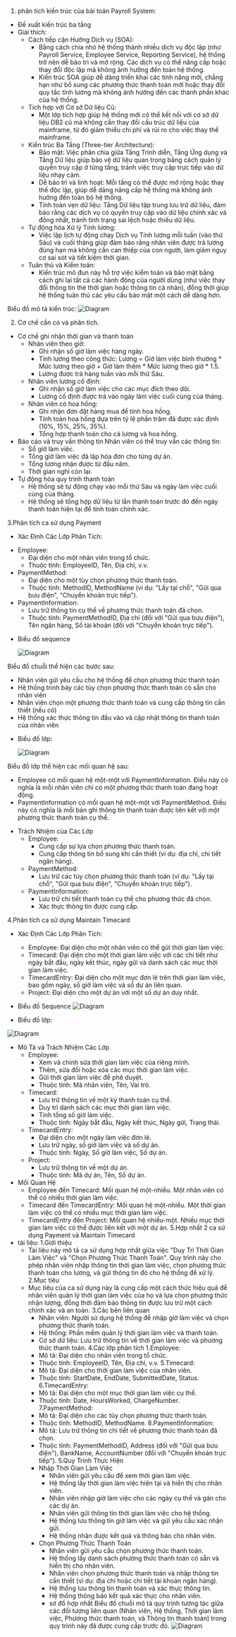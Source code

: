 1. phân tích kiến trúc của bài toán Payroll System:
  - Đề xuất kiến trúc ba tầng
  - Giải thích:
    * Cách tiếp cận Hướng Dịch vụ (SOA):
      * Bằng cách chia nhỏ hệ thống thành nhiều dịch vụ độc lập (như Payroll Service, Employee Service, Reporting Service), hệ thống trở nên dễ bảo trì và mở rộng. Các dịch vụ có thể nâng cấp hoặc thay đổi độc lập mà không ảnh hưởng đến toàn hệ thống.
      * Kiến trúc SOA giúp dễ dàng triển khai các tính năng mới, chẳng hạn như bổ sung các phương thức thanh toán mới hoặc thay đổi quy tắc tính lương mà không ảnh hưởng đến các thành phần khác của hệ thống.
    * Tích hợp với Cơ sở Dữ liệu Cũ:
      * Một lớp tích hợp giúp hệ thống mới có thể kết nối với cơ sở dữ liệu DB2 cũ mà không cần thay đổi cấu trúc dữ liệu của mainframe, từ đó giảm thiểu chi phí và rủi ro cho việc thay thế mainframe.
    * Kiến trúc Ba Tầng (Three-tier Architecture):
      * Bảo mật: Việc phân chia giữa Tầng Trình diễn, Tầng Ứng dụng và Tầng Dữ liệu giúp bảo vệ dữ liệu quan trọng bằng cách quản lý quyền truy cập ở từng tầng, tránh việc truy cập trực tiếp vào dữ liệu nhạy cảm.
      * Dễ bảo trì và linh hoạt: Mỗi tầng có thể được mở rộng hoặc thay thế độc lập, giúp dễ dàng nâng cấp hệ thống mà không ảnh hưởng đến toàn bộ hệ thống.
      * Tính toàn vẹn dữ liệu: Tầng Dữ liệu tập trung lưu trữ dữ liệu, đảm bảo rằng các dịch vụ có quyền truy cập vào dữ liệu chính xác và đồng nhất, tránh tình trạng sai lệch hoặc thiếu dữ liệu.
    * Tự động hóa Xử lý Tính lương:
      * Việc lập lịch tự động chạy Dịch vụ Tính lương mỗi tuần (vào thứ Sáu) và cuối tháng giúp đảm bảo rằng nhân viên được trả lương đúng hạn mà không cần can thiệp của con người, làm giảm nguy cơ sai sót và tiết kiệm thời gian.
    * Tuân thủ và Kiểm toán:
      * Kiến trúc mô đun này hỗ trợ việc kiểm toán và bảo mật bằng cách ghi lại tất cả các hành động của người dùng (như việc thay đổi thông tin thẻ thời gian hoặc thông tin cá nhân), đồng thời giúp hệ thống tuân thủ các yêu cầu bảo mật một cách dễ dàng hơn.
   
Biểu đồ mô tả kiến trúc:
![Diagram](https://www.planttext.com/api/plantuml/png/dPI_Qi9G5CRtFCN1fPDB7w282dM8GccGGd48gUI6rfjKaw6KpWukTIobr5I4jbIquD9SEbt9UvmtwKcqQlqRco4XET_vVT_XN99fk7hTzMfNYkBengLkLY6bedXqGAlB3yuWApitARXLWAvp5A_SX3oANlIeDYvTswbCIiUMRaFUGj7aK3B38Oed2_BoYviLc2YASfGUjprEID-67DqgojsAhMgRba445g4SA9FNp9wCMmQBlu4c-vHE3OUXFxTO59oXw8Cglo6BGPVYvXW6lHhvZaY_AZ_n8bdSK6BoXKFPakzyAfn4Yq0s537ek-kI4sq0QXJRcoMcb6HGGD6bUlPmYik5FfoYU5viMHhe3v_wcw0n56sQOpPNGNReLRKnyDsv8OfF6D-ZUA2QHYNxT_v5ya4iQP4VDzduJOSQiIsuzdGEB38pATD01qFw1anZAEkt3-dqqRRD96xRlg-ab4rht7PsOaYIdIJF-q_cXlHxq9OFt3wjEu_EpbqhcIg_Y7ucFm00)

2. Cơ chế cần có và phân tích.
  * Cơ chế ghi nhận thời gian và thanh toán
    * Nhân viên theo giờ:
      * Ghi nhận số giờ làm việc hàng ngày.
      * Tính lương theo công thức: Lương = Giờ làm việc bình thường * Mức lương theo giờ + Giờ làm thêm * Mức lương theo giờ * 1.5.
      * Lương được trả hàng tuần vào mỗi thứ Sáu.
    * Nhân viên lương cố định:
      * Ghi nhận số giờ làm việc cho các mục đích theo dõi.
      * Lương cố định được trả vào ngày làm việc cuối cùng của tháng.
    * Nhân viên có hoa hồng:
      * Ghi nhận đơn đặt hàng mua để tính hoa hồng.
      * Tính toán hoa hồng dựa trên tỷ lệ phần trăm đã được xác định (10%, 15%, 25%, 35%).
      * Tổng hợp thanh toán cho cả lương và hoa hồng.
  * Báo cáo và truy vấn thông tin
    Nhân viên có thể truy vấn các thông tin:
      * Số giờ làm việc.
      * Tổng giờ làm việc đã lập hóa đơn cho từng dự án.
      * Tổng lương nhận được từ đầu năm.
      * Thời gian nghỉ còn lại.
  * Tự động hóa quy trình thanh toán
    * Hệ thống sẽ tự động chạy vào mỗi thứ Sáu và ngày làm việc cuối cùng của tháng.
    * Hệ thống sẽ tổng hợp dữ liệu từ lần thanh toán trước đó đến ngày thanh toán hiện tại để tính toán chính xác.
      
3.Phân tích ca sử dụng Payment
-  Xác Định Các Lớp Phân Tích:
  * Employee:
    * Đại diện cho một nhân viên trong tổ chức.
    * Thuộc tính: EmployeeID, Tên, Địa chỉ, v.v.
  * PaymentMethod:
    * Đại diện cho một tùy chọn phương thức thanh toán.
    * Thuộc tính: MethodID, MethodName (ví dụ: "Lấy tại chỗ", "Gửi qua bưu điện", "Chuyển khoản trực tiếp").
  * PaymentInformation:
    * Lưu trữ thông tin cụ thể về phương thức thanh toán đã chọn.
    * Thuộc tính: PaymentMethodID, Địa chỉ (đối với "Gửi qua bưu điện"), Tên ngân hàng, Số tài khoản (đối với "Chuyển khoản trực tiếp").

- Biểu đồ sequence

  ![Diagram](https://www.planttext.com/api/plantuml/png/fP7DIiD04CVlUOev9X1Ve0SljI08KcZmlWqX6qmdjTq80Gy53r94i7U5L16n85Jmb1myRCbxR9_4IMqfwaPQcrCsa__7_BRHwOPHudcmjmzDbdGy52slTnwu7jJ0vIg_mIOlfiKOVOTEBwx36N8dacCqBUE7WZmQAxyQ978IWwkovxYkyI5rOzjiSpwu4psLlxaW0fLzT06vobvnFhY72w3XMSoWNKnZc8q2bL-j1owF4vLV8fpoI6MFvS0o31OA2CcEBTCWb2bKPnX0p--L3vXWRTPVbAO_bmAnSNKgueKarpNHB5JHGWy-Hh-kigVkx5RbrwoyXo61Bnt-Xg_JpKRb-wBWqDgLXMOn6xudL5FHtEQ_g1pxyW4FPOh-YKnRAXyvCWsElZotmkHm-KxR1RXsD8MS861v1bv-iA5F2I0eOjLxPueQ43Pi5Fm9)
  
 Biểu đồ chuỗi thể hiện các bước sau:

  * Nhân viên gửi yêu cầu cho hệ thống để chọn phương thức thanh toán
  * Hệ thống trình bày các tùy chọn phương thức thanh toán có sẵn cho nhân viên
  * Nhân viên chọn một phương thức thanh toán và cung cấp thông tin cần thiết (nếu có)
  * Hệ thống xác thực thông tin đầu vào và cập nhật thông tin thanh toán của nhân viên
  
- Biểu đồ lớp:

  ![Diagram](https://www.planttext.com/api/plantuml/png/lLD1JiCm4Bpx5JvIGJvG8LH4a42Y5L83TzTP6gk94s9R8WBE277g2r0vSk41EGRnZ_m4XwHfd8HmmpVlZdT7C-E9a2IMAl0HzOaGUEPbR_oQPUyStoEippu4aHyc0EVs6CzbpFYoh4kDCIkVwpnz8PXwUVfiTYAI1C3b5AGNkcDysRoM204-K6aqzaRe4LMqZCQMMV1pSv88wcsx1uokhY8CTnAustrVuwQ4-R-YoYqQeKSVksuCGdGtsIpMp6s8Gi7ayAW5uQiP2S0KXr0QAYvdAbX0t9r_bgTFZfPqpPUEHxZdXDccDYU6MmMYfLlNiL69Lf5B9Fm5Fi13TZLCEVdQpFFqrSxJZmkcMQejgnl6tTDgxZ-mQMJMievQwJADE7omh2eRVPqY3NrrmsFKxqYnkgF807R76dM5R07GH8Ug-AJV)
  
 Biểu đồ lớp thể hiện các mối quan hệ sau:
  * Employee có mối quan hệ một-một với PaymentInformation. Điều này có nghĩa là mỗi nhân viên chỉ có một phương thức thanh toán đang hoạt động.
  * PaymentInformation có mối quan hệ một-một với PaymentMethod. Điều này có nghĩa là mỗi bản ghi thông tin thanh toán được liên kết với một phương thức thanh toán cụ thể.
- Trách Nhiệm của Các Lớp
  * Employee:
    * Cung cấp sự lựa chọn phương thức thanh toán.
    * Cung cấp thông tin bổ sung khi cần thiết (ví dụ: địa chỉ, chi tiết ngân hàng).
  * PaymentMethod:
    * Lưu trữ các tùy chọn phương thức thanh toán (ví dụ: "Lấy tại chỗ", "Gửi qua bưu điện", "Chuyển khoản trực tiếp").
  * PaymentInformation:
    * Lưu trữ chi tiết thanh toán cụ thể cho phương thức đã chọn.
    * Xác thực thông tin được cung cấp.

4.Phân tích ca sử dụng Maintain Timecard
- Xác Định Các Lớp Phân Tích:
  * Employee: Đại diện cho một nhân viên có thể gửi thời gian làm việc.
  * Timecard: Đại diện cho một thời gian làm việc với các chi tiết như ngày bắt đầu, ngày kết thúc, ngày gửi và danh sách các mục thời gian làm việc.
  * TimecardEntry: Đại diện cho một mục đơn lẻ trên thời gian làm việc, bao gồm ngày, số giờ làm việc và số dự án liên quan.
  * Project: Đại diện cho một dự án với một số dự án duy nhất.

- Biểu đồ Sequence
![Diagram](https://www.planttext.com/api/plantuml/png/ZLJDQi904BxlKmov-mA2HQgYq5PQzD0UuofkQBAAReIUU_3Ga_JGGobeHGg2eBIz99GUjlWU-oQTtQXKaqWl2SdCzpEpNvBl2xidVCybDXMT7bXL9byv31mvvnROVIYHBZOurEdQN81LKU4G15FXYBVXL0LJl56cWfa7L7xmji7KQqT0Lxv6WIk_eAZ25SX997HvSO1APTzlgo5jL4NNA4HDKw5AI2u7LGGlkj36mWjAZhrD3-Hof0IP4xIQXHivzu6guCq75xNke15N1gPn78GA9WwnNP4qFFoCv1HRmiTj8w20aSd2-V-eMsw_bSXDsNfffv7NyKKdaTnJuJEoyYQ9cd7DMozDcpFeomd5w-4IyU4TtmQVd202CfjL5Oz0o6QZsVIj3-Gu0LVNi48r2mK3unej4j2KTP9KyPZBAbmuYUEdd7Cx3K1sAxt6AKreLpJknIIW77E8tTCkXYWS_ZsSlR543uyAHGMJ4qU3mJAfCOwilS2ibtwYHHEHkFWjYz8Kzr32W4J5XiIOOEqfYeJUtPaAleMs4vYlOeUe8EizDnjuqEKTd7Nas4Hm9aWUMVJFunS0)

- Biểu đồ lớp:

![Diagram](https://www.planttext.com/api/plantuml/png/ZLFBIiD05DtdAovTAT8V259g6wXWAKYA--iqP0QIcPhCb1PnxTeFS575XO8BmLM3gtp9_8apZJQFFkWix-ESSy-zqqqb9bB5aKCYJ5DeZMZ-mc76yW_UWdi7p3kBSKIHtx20k-3BXF6mYCjcO8Pid8XwZ5ES3fZEdeSO6mXoSkh2JB19aGqLwo4F-nJZlk3X9ldW_0lgwTKh3u5GlNgBWUJVFAm8gpOtU4DSz51wg5pmK0Pbz2gGOwf8DImJWpEcoBOn1efLAmbEZHbom4HpdbAohxEdGganKcUFf2BO5rQgRQnJnUYfYuQTgIXeN61SLl0l3IP8QbWCmxMo1a6K_u2dio_8b-NY9iYfZuGMq4EMolC2lrFa8rnuVoMbBZjGhNGFyQ75H4hjNEiwEKTY_QzRU2j4522tPFKRRBSxku_01QbNI-7ilf1rs_OYN5kMlQDpX8dx8PIbCsnJvmXB3Wnmjw4z6gZgZGjpdNsksvrkm2Vs6_y2)
- Mô Tả và Trách Nhiệm Các Lớp
  * Employee:
    * Xem và chỉnh sửa thời gian làm việc của riêng mình.
    * Thêm, sửa đổi hoặc xóa các mục thời gian làm việc.
    * Gửi thời gian làm việc để phê duyệt.
    * Thuộc tính: Mã nhân viên, Tên, Vai trò.
  * Timecard:
    * Lưu trữ thông tin về một kỳ thanh toán cụ thể.
    * Duy trì danh sách các mục thời gian làm việc.
    * Tính tổng số giờ làm việc.
    * Thuộc tính: Ngày bắt đầu, Ngày kết thúc, Ngày gửi, Trạng thái.
  * TimecardEntry:
    * Đại diện cho một ngày làm việc đơn lẻ.
    * Lưu trữ ngày, số giờ làm việc và số dự án.
    * Thuộc tính: Ngày, Số giờ làm việc, Số dự án.
  * Project:
    * Lưu trữ thông tin về một dự án.
    * Thuộc tính: Mã dự án, Tên, Số dự án.
- Mối Quan Hệ
    * Employee đến Timecard: Mối quan hệ một-nhiều. Một nhân viên có thể có nhiều thời gian làm việc.
    * Timecard đến TimecardEntry: Mối quan hệ một-nhiều. Một thời gian làm việc có thể có nhiều mục thời gian làm việc.
    * TimecardEntry đến Project: Mối quan hệ nhiều-một. Nhiều mục thời gian làm việc có thể được liên kết với một dự án.
5.Hợp nhất 2 ca sử dụng Payment và Maintain Timecard
- tài liệu:
  1.Giới thiệu
   * Tài liệu này mô tả ca sử dụng hợp nhất giữa việc "Duy Trì Thời Gian Làm Việc" và "Chọn Phương Thức Thanh Toán". Quy trình này cho phép nhân viên nhập thông tin thời gian làm việc, chọn phương thức thanh toán cho lương, và gửi thông tin đó cho hệ thống để xử lý.
  2.Mục tiêu
   * Mục tiêu của ca sử dụng này là cung cấp một cách thức hiệu quả để nhân viên quản lý thời gian làm việc của họ và lựa chọn phương thức nhận lương, đồng thời đảm bảo thông tin được lưu trữ một cách chính xác và an toàn.
  3.Các bên liên quan
      * Nhân viên: Người sử dụng hệ thống để nhập giờ làm việc và chọn phương thức thanh toán.
      * Hệ thống: Phần mềm quản lý thời gian làm việc và thanh toán.
      * Cơ sở dữ liệu: Lưu trữ thông tin về thời gian làm việc và phương thức thanh toán.
  4.Các lớp phân tích
    1.Employee:
      * Mô tả: Đại diện cho nhân viên trong tổ chức.
      * Thuộc tính: EmployeeID, Tên, Địa chỉ, v.v.
    5.Timecard:
      * Mô tả: Đại diện cho thời gian làm việc của nhân viên.
      * Thuộc tính: StartDate, EndDate, SubmittedDate, Status.
    6.TimecardEntry:
      * Mô tả: Đại diện cho một mục thời gian làm việc cụ thể.
      * Thuộc tính: Date, HoursWorked, ChargeNumber.
    7.PaymentMethod:
      * Mô tả: Đại diện cho các tùy chọn phương thức thanh toán.
      * Thuộc tính: MethodID, MethodName.
    8.PaymentInformation:
      * Mô tả: Lưu trữ thông tin chi tiết về phương thức thanh toán đã chọn.
      * Thuộc tính: PaymentMethodID, Address (đối với "Gửi qua bưu điện"), BankName, AccountNumber (đối với "Chuyển khoản trực tiếp").
  5.Quy Trình Thực Hiện
      * Nhập Thời Gian Làm Việc
          * Nhân viên gửi yêu cầu để xem thời gian làm việc.
          * Hệ thống lấy thời gian làm việc hiện tại và hiển thị cho nhân viên.
          * Nhân viên nhập giờ làm việc cho các ngày cụ thể và gán cho các dự án.
          * Nhân viên gửi thông tin thời gian làm việc cho hệ thống.
          * Hệ thống lưu thông tin giờ làm việc và gửi yêu cầu xác nhận gửi.
          * Hệ thống nhận được kết quả và thông báo cho nhân viên.
      * Chọn Phương Thức Thanh Toán
          * Nhân viên gửi yêu cầu chọn phương thức thanh toán.
          * Hệ thống lấy danh sách phương thức thanh toán có sẵn và hiển thị cho nhân viên.
          * Nhân viên chọn phương thức thanh toán và nhập thông tin cần thiết (ví dụ: địa chỉ hoặc chi tiết tài khoản ngân hàng).
          * Hệ thống lưu thông tin thanh toán và xác thực thông tin.
          * Hệ thống thông báo kết quả xác thực cho nhân viên.
          - sơ đồ hợp nhất
          Biểu đồ chuỗi mô tả quy trình tương tác giữa các đối tượng liên quan (Nhân viên, Hệ thống, Thời gian làm việc, Phương thức thanh toán, và Thông tin thanh toán) trong quy trình này đã được cung cấp trước đó.
  ![Diagram](https://www.planttext.com/api/plantuml/png/hPL1IiD058RtESMxW1SeH8GksaKH5qNSXPYMp60xZUcaj4jnuK9SU812enInMAZWAbcu6EWzvYREoxIQD4rCnTMGp9ll_VFFFyd9aDi-3_ezmtRum8TJ8fwOTKx5WXcUcg4EzMp6eIdZEwjDPFp8tCm4lfjIgq5jPhN4hA_Mgb8dKtD6rgjroDm4yEgemMR4QWz4o7POuWEhACkK6AQfTCbewMsw0NO3x0Qw6vYcaL8EHySPmJLeo7X9OI8M0JWoUWbWtEq3rp0NOJs4ZRJqz5945Mon1YqPpIT5620uCE0o2gbHmCWhRVioUeQHZ6ygwqljl0PDLNFBahNtXOHTimftkB7TLO_J3A62spmvJU2K_OFJwrMG1kO5LKRbeo121nXkL75nya-7TIMZJmxN0RxG58njNLK-iEyB0Fe2G99kID9zU7GTpVIsJAwPF67ovCRicb5o0RSfxk3geRA2b99BIANs5ECFY7EPi78Jwxzw1YCnqodmKa7R4wjzdwXyGCjEeuXnWK54PUzEMiB-yifX7FzGZNAlTIEu5E40o43Cac_N73aY1EwBDqQCaoxhuD_Y2m00)
  

